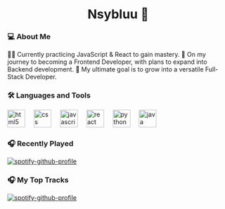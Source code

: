<h1 align="center">Nsybluu 🚀</h1>

###

<h3 align="left">💻 About Me</h3>

<p align="left">
👨‍💻 Currently practicing JavaScript & React to gain mastery. 
🌱 On my journey to becoming a Frontend Developer, with plans to expand into Backend development.  
🎯 My ultimate goal is to grow into a versatile Full-Stack Developer.
</p>

###

<h3 align="left">🛠 Languages and Tools</h3>

<div align="left">
  <img src="https://cdn.jsdelivr.net/gh/devicons/devicon/icons/html5/html5-original.svg" height="40" alt="html5 logo" />
  <img width="12" />
  <img src="https://cdn.jsdelivr.net/gh/devicons/devicon/icons/css3/css3-original.svg" height="40" alt="css logo" />
  <img width="12" />
  <img src="https://cdn.jsdelivr.net/gh/devicons/devicon/icons/javascript/javascript-original.svg" height="40" alt="javascript logo" />
  <img width="12" />
  <img src="https://cdn.jsdelivr.net/gh/devicons/devicon/icons/react/react-original.svg" height="40" alt="react logo" />
  <img width="12" />
  <img src="https://cdn.jsdelivr.net/gh/devicons/devicon/icons/python/python-original.svg" height="40" alt="python logo" />
  <img width="12" />
  <img src="https://cdn.jsdelivr.net/gh/devicons/devicon/icons/java/java-original.svg" height="40" alt="java logo" />
</div>

### 🎧 Recently Played

[![spotify-github-profile](https://spotify-github-profile.kittinanx.com/api/view?uid=31jdltkjnbhtr7jmkgyprwlctxgq&cover_image=true&theme=default&show_offline=false&background_color=121212&interchange=false&bar_color=85caff&bar_color_cover=true)](https://spotify-github-profile.kittinanx.com/api/view?uid=31jdltkjnbhtr7jmkgyprwlctxgq&redirect=true)

### 🎧 My Top Tracks
[![spotify-github-profile](https://spotify-github-profile.kittinanx.com/api/top?uid=31jdltkjnbhtr7jmkgyprwlctxgq&count=5&time_range=long_term&theme=default&v=1)](https://open.spotify.com/user/31jdltkjnbhtr7jmkgyprwlctxgq)

